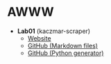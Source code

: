 # AWWW
- **Lab01** (kaczmar-scraper)
  - [Website](https://pawnowocien.github.io/kaczmar-scraper/)
  - [GitHub (Markdown files)](https://github.com/pawnowocien/kaczmar-scraper)
  - [GitHub (Python generator)](https://github.com/pawnowocien/kaczmar-scraper-python)
